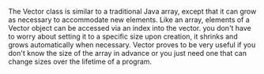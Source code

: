 The Vector class is similar to a traditional Java array, 
except that it can grow as necessary to accommodate new elements.
Like an array, elements of a Vector object can be accessed via an index into the vector.
you don't have to worry about setting it to a specific size upon creation,
it shrinks and grows automatically when necessary.
Vector proves to be very useful if you don't know the size of the array in advance or 
you just need one that can change sizes over the lifetime of a program.
